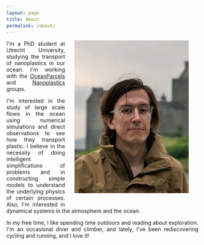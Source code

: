```yaml
---
layout: page
title: About
permalink: /about/
---
```


<img src="/assets/claudio_pic.jpeg" width="300" style="float: right; margin-left: 25px; margin-right: 25px; margin-bottom: 25px;"/>

<p align="justify"> I'm a PhD student at Utrecht University, studying the transport of nanoplastics in our ocean. I'm working with the
<a href="https://oceanparcels.org/utrechtteam">OceanParcels</a> and <a href="http://nanoplastics.org/">Nanoplastics</a> groups. </p>

<!--<p align="justify"> During my career, I have worked on research projects related to Atmospheric Physics and Physical Oceanography that involved numerical simulations, data processing and observational fieldwork.</p>  />-->

<p align="justify"> I'm interested in the study of large scale flows in the ocean using numerical simulations and direct observations to see how they transport plastic. I believe in the necessity of doing intelligent simplifications of problems and in constructing simple models to understand the underlying physics of certain processes. Also, I'm interested in dynamical systems in the atmosphere and the ocean.</p>

<p align="justify"> In my free time, I like spending time outdoors and reading about exploration. I'm an occasional diver and climber, and lately, I've been rediscovering cycling and running, and I love it!</p>

